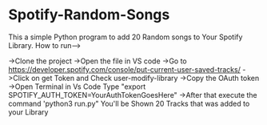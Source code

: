 # Spotify-Random-Songs
This a simple Python program to add 20 Random songs to Your Spotify Library.
How to run-->

->Clone the project 
->Open the file in VS code 
->Go to https://developer.spotify.com/console/put-current-user-saved-tracks/
->Click on get Token and Check user-modify-library
->Copy the OAuth token
->Open Terminal in Vs Code Type "export SPOTIFY_AUTH_TOKEN=YourAuthTokenGoesHere"
->After that execute the command 'python3 run.py"
You'll be Shown 20 Tracks that was added to your Library
